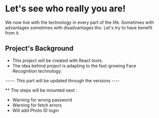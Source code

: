 
# Let's see who really you are!

We now live with the technology in every part of the life. Sometimes with advantages sometimes with disadvantages tho. Let's try to have benefit from it. 

## Project's Background

- This project will be created with React tools.
- The idea behind project is adapting to the fast-growing Face Recognition technology.

----- This part will be updated through the versions ----






** The steps will be mounted next :

- Warning for wrong password
- Warning for fetch errors
- Will add Photo ID login